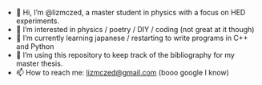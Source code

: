 - 👋 Hi, I’m @lizmczed, a master student in physics with a focus on HED experiments.
- 👀 I’m interested in physics / poetry / DIY / coding (not great at it though)
- 🌱 I’m currently learning japanese / restarting to write programs in C++ and Python
- 💞️ I’m using this repository to keep track of the bibliography for my master thesis.
- 📫 How to reach me: lizmczed@gmail.com (booo google I know)

<!---
lizmczed/lizmczed is a ✨ special ✨ repository because its `README.md` (this file) appears on your GitHub profile.
You can click the Preview link to take a look at your changes.
--->
